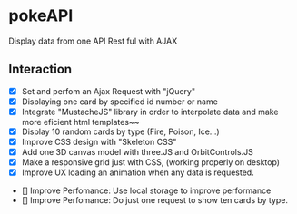 # pokeAPI
Display data from one API Rest ful with AJAX

## Interaction

- [x] Set and perfom an Ajax Request with "jQuery"
- [x] Displaying one card by specified id number or name
- [x] Integrate "MustacheJS" library in order to interpolate data and make more eficient html templates~~
- [x] Display 10 random cards by type (Fire, Poison, Ice...)
- [x] Improve CSS design with "Skeleton CSS"
- [x] Add one 3D canvas model with three.JS and OrbitControls.JS
- [x] Make a responsive grid just with CSS, (working properly on desktop)
- [x] Improve UX loading an animation when any data is requested.
- [] Improve Perfomance: Use local storage to improve performance
- [] Improve Perfomance: Do just one request to show ten cards by type.
